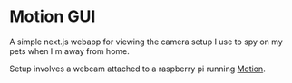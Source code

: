 # Motion GUI
A simple next.js webapp for viewing the camera setup I use to spy on my pets when I'm away from home.

Setup involves a webcam attached to a raspberry pi running [Motion](https://motion-project.github.io/).

